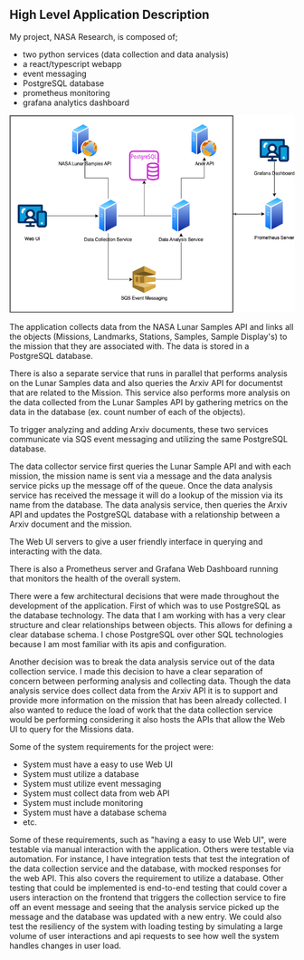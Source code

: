 ## High Level Application Description

My project, NASA Research, is composed of;
- two python services (data collection and data analysis)
- a react/typescript webapp
- event messaging
- PostgreSQL database
- prometheus monitoring
- grafana analytics dashboard

![Diagram](./nasa-research-project.png)

The application collects data from the NASA Lunar Samples API and links all the objects (Missions, Landmarks, Stations, Samples, Sample Display's) to the mission that they are associated with. The data is stored in a PostgreSQL database. 

There is also a separate service that runs in parallel that performs analysis on the Lunar Samples data and also queries the Arxiv API for documentst that are related to the Mission. This service also performs more analysis on the data collected from the Lunar Samples API by gathering metrics on the data in the database (ex. count number of each of the objects).

To trigger analyzing and adding Arxiv documents, these two services communicate via SQS event messaging and utilizing the same PostgreSQL database. 

The data collector service first queries the Lunar Sample API and with each mission, the mission name is sent via a message and the data analysis service picks up the message off of the queue. Once the data analysis service has received the message it will do a lookup of the mission via its name from the database. The data analysis service, then queries the Arxiv API and updates the PostgreSQL database with a relationship between a Arxiv document and the mission.

The Web UI servers to give a user friendly interface in querying and interacting with the data.

There is also a Prometheus server and Grafana Web Dashboard running that monitors the health of the overall system.

There were a few architectural decisions that were made throughout the development of the application. First of which was to use PostgreSQL as the database technology. The data that I am working with has a very clear structure and clear relationships between objects. This allows for defining a clear database schema. I chose PostgreSQL over other SQL technologies because I am most familiar with its apis and configuration. 

Another decision was to break the data analysis service out of the data collection service. I made this decision to have a clear separation of concern between performing analysis and collecting data. Though the data analysis service does collect data from the Arxiv API it is to support and provide more information on the mission that has been already collected. I also wanted to reduce the load of work that the data collection service would be performing considering it also hosts the APIs that allow the Web UI to query for the Missions data. 

Some of the system requirements for the project were:
- System must have a easy to use Web UI
- System must utilize a database
- System must utilize event messaging
- System must collect data from web API
- System must include monitoring
- System must have a database schema
- etc.

Some of these requirements, such as "having a easy to use Web UI", were testable via manual interaction with the application. Others were testable via automation. For instance, I have integration tests that test the integration of the data collection service and the database, with mocked responses for the web API. This also covers the requirement to utilize a database. Other testing that could be implemented is end-to-end testing that could cover a users interaction on the frontend that triggers the collection service to fire off an event message and seeing that the analysis service picked up the message and the database was updated with a new entry. We could also test the resiliency of the system with loading testing by simulating a large volume of user interactions and api requests to see how well the system handles changes in user load. 